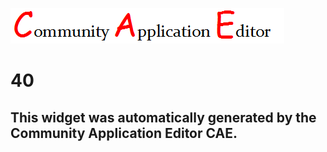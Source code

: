 ![CAE](https://github.com/PhilCAEOrg/frontendComponent-40/blob/gh-pages/img/logo.png)  

40
===================


This widget was automatically generated by the Community Application Editor CAE.  
---------------
